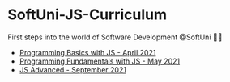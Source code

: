 # SoftUni-JS-Curriculum
First steps into the world of Software Development @SoftUni 👨‍💻

- [Programming Basics with JS - April 2021](https://softuni.bg/trainings/3362/programming-basics-with-javascript-april-2021)
- [Programming Fundamentals with JS - May 2021](https://softuni.bg/trainings/3367/js-fundamentals-may-2021) 
- [JS Advanced - September 2021](https://softuni.bg/trainings/3487/js-advanced-september-2021) 
